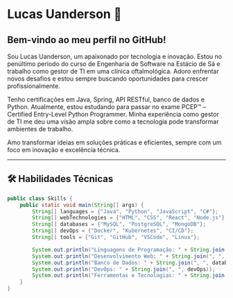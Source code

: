 # Lucas Uanderson 🚀

## Bem-vindo ao meu perfil no GitHub!

Sou Lucas Uanderson, um apaixonado por tecnologia e inovação. Estou no penúltimo período do curso de Engenharia de Software na Estácio de Sá e trabalho como gestor de TI em uma clínica oftalmológica. Adoro enfrentar novos desafios e estou sempre buscando oportunidades para crescer profissionalmente.

Tenho certificações em Java, Spring, API RESTful, banco de dados e Python. Atualmente, estou estudando para passar no exame PCEP™ – Certified Entry-Level Python Programmer. Minha experiência como gestor de TI me deu uma visão ampla sobre como a tecnologia pode transformar ambientes de trabalho.

Amo transformar ideias em soluções práticas e eficientes, sempre com um foco em inovação e excelência técnica.

---

## 🛠️ Habilidades Técnicas

```java
public class Skills {
    public static void main(String[] args) {
        String[] languages = {"Java", "Python", "JavaScript", "C#"};
        String[] webTechnologies = {"HTML", "CSS", "React", "Node.js"};
        String[] databases = {"MySQL", "PostgreSQL", "MongoDB"};
        String[] devOps = {"Docker", "Kubernetes", "CI/CD"};
        String[] tools = {"Git", "GitHub", "VSCode", "Linux"};

        System.out.println("Linguagens de Programação: " + String.join(", ", languages));
        System.out.println("Desenvolvimento Web: " + String.join(", ", webTechnologies));
        System.out.println("Banco de Dados: " + String.join(", ", databases));
        System.out.println("DevOps: " + String.join(", ", devOps));
        System.out.println("Ferramentas e Tecnologias: " + String.join(", ", tools));
    }
}







